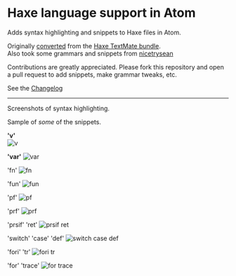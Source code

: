 # Haxe language support in Atom

Adds syntax highlighting and snippets to Haxe files in Atom.

Originally [converted](http://atom.io/docs/latest/converting-a-text-mate-bundle)
from the [Haxe TextMate bundle](https://github.com/jdonaldson/HaXe.tmbundle).  
Also took some grammars and snippets from [nicetrysean](https://github.com/nicetrysean/atom-haxe)

Contributions are greatly appreciated. Please fork this repository and open a
pull request to add snippets, make grammar tweaks, etc.

See the [Changelog](https://github.com/theRemix/language-haxe/blob/master/CHANGELOG.md)

***

Screenshots of syntax highlighting.

Sample of *some* of the snippets.

**'v'**  
![v](http://i.imgur.com/J3ytuSc.gif)

**'var'**
![var](http://i.imgur.com/c7oiRUj.gif)

'fn'
![fn](http://i.imgur.com/9sSup2a.gif)

'fun'
![fun](http://i.imgur.com/F8GOyD5.gif)

'pf'
![pf](http://i.imgur.com/JTlbPa9.gif)

'prf'
![prf](http://i.imgur.com/2ytFnNt.gif)

'prsif' 'ret'
![prsif ret](http://i.imgur.com/EpRCRCG.gif)

'switch' 'case' 'def'
![switch case def](http://i.imgur.com/5oFnPTg.gif)

'fori' 'tr'
![fori tr](http://i.imgur.com/jD1IQtt.gif)

'for' 'trace'
![for trace](http://i.imgur.com/HocLlST.gif)

